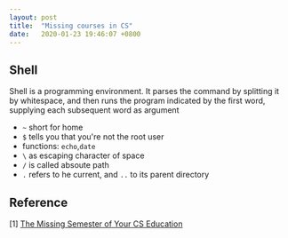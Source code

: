 ```yaml
---
layout: post
title:  "Missing courses in CS"
date:   2020-01-23 19:46:07 +0800
---
```

## Shell

Shell is a programming environment. It parses the command by splitting it by whitespace, and then runs the program indicated by the first word, supplying each subsequent word as argument

- `~` short for home
- `$` tells you that you're not the root user 
- functions: `echo`,`date`
- `\` as escaping character of space
- `/` is called absoute path
- `.` refers to he current, and `..` to its parent directory


## Reference

[1] [The Missing Semester of Your CS Education](https://missing.csail.mit.edu/) 